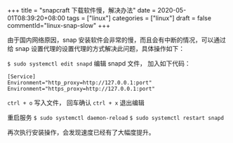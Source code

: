 +++
title = "snapcraft 下载软件慢，解决办法"
date = 2020-05-01T08:39:20+08:00
tags = ["linux"]
categories = ["linux"]
draft = false
commentId="linux-snap-slow"
+++

由于国内网络原因，snap 安装软件会非常的慢，而且会有中断的情况，可以通过给 snap 设置代理的设置代理的方式解决此问题，具体操作如下：

`$ sudo systemctl edit snapd` 编辑 snapd 文件， 加入如下代码：
```
[Service]
Environment="http_proxy=http://127.0.0.1:port"
Environment="https_proxy=http://127.0.0.1:port"
```
`ctrl + o` 写入文件， 回车确认
`ctrl + x` 退出编辑

重启服务
`$ sudo systemctl daemon-reload`
`$ sudo systemctl restart snapd`

再次执行安装操作，会发现速度已经有了大幅度提升。